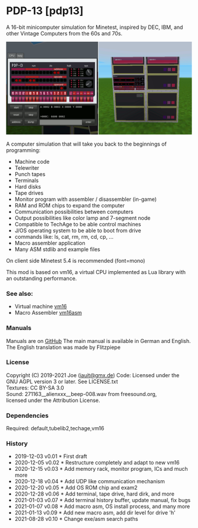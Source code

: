 # PDP-13 [pdp13]

A 16-bit minicomputer simulation for Minetest, inspired by DEC, IBM, and
other Vintage Computers from the 60s and 70s.

![screenshot](https://github.com/joe7575/pdp13/blob/main/screenshot.png)

A computer simulation that will take you back to the beginnings of programming:

- Machine code
- Telewriter
- Punch tapes
- Terminals
- Hard disks
- Tape drives
- Monitor program with assembler / disassembler (in-game)
- RAM and ROM chips to expand the computer
- Communication possibilities between computers
- Output possibilities like color lamp and 7-segment node
- Compatible to TechAge to be able control machines
- J/OS operating system to be able to boot from drive
- commands like: ls, cat, rm, rm, cd, cp, ...
- Macro assembler application
- Many ASM stdlib and example files

On client side Minetest 5.4 is recommended (font=mono)

This mod is based on vm16, a virtual CPU implemented as Lua library with an outstanding performance.



### See also:

- Virtual machine [vm16](https://github.com/joe7575/vm16)
- Macro Assembler [vm16asm](https://github.com/joe7575/vm16asm)



### Manuals

Manuals are on [GitHub](https://github.com/joe7575/pdp13/wiki)
The main manual is available in German and English.
The English translation was made by Flitzpiepe



### License

Copyright (C) 2019-2021 Joe (iauit@gmx.de)
Code: Licensed under the GNU AGPL version 3 or later. See LICENSE.txt  
Textures: CC BY-SA 3.0  
Sound: 271163__alienxxx__beep-008.wav from freesound.org,  
licensed under the Attribution License.  



### Dependencies

Required: default,tubelib2,techage,vm16



### History

- 2019-12-03  v0.01  * First draft
- 2020-12-05  v0.02  * Restructure completely and adapt to new vm16
- 2020-12-15  v0.03  * Add memory rack, monitor program, ICs and much more
- 2020-12-18  v0.04  * Add UDP like communication mechanism
- 2020-12-20  v0.05  * Add OS ROM chip and exam2
- 2020-12-28  v0.06  * Add terminal, tape drive, hard dirk, and more
- 2021-01-03  v0.07  * Add terminal history buffer, update manual, fix bugs
- 2021-01-07  v0.08  * Add macro asm, OS install process, and many more
- 2021-01-13  v0.09  * Add new macro asm, add dir level for drive 'h'
- 2021-08-28  v0.10  * Change exe/asm search paths

